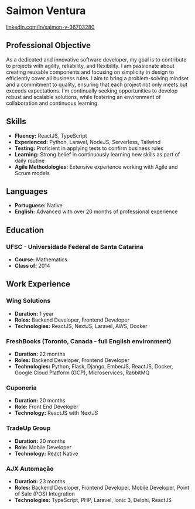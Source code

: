 # Saimon Ventura
[linkedin.com/in/saimon-v-36703280](https://www.linkedin.com/in/saimon-v-36703280)

## Professional Objective
As a dedicated and innovative software developer, my goal is to contribute to projects with agility, reliability, and flexibility. I am passionate about creating reusable components and focusing on simplicity in design to efficiently cover all business rules. I aim to bring a problem-solving mindset and a commitment to quality, ensuring that each project not only meets but exceeds expectations. I'm continually seeking opportunities to develop robust and scalable solutions, while fostering an environment of collaboration and continuous learning.

## Skills

- **Fluency:** ReactJS, TypeScript
- **Experienced:** Python, Laravel, NodeJS, Serverless, Tailwind
- **Testing:** Proficient in applying tests to confirm business rules
- **Learning:** Strong belief in continuously learning new skills as part of daily routine
- **Agile Methodologies:** Extensive experience working with Agile and Scrum models

## Languages

- **Portuguese:** Native
- **English:** Advanced with over 20 months of professional experience

## Education

### UFSC - Universidade Federal de Santa Catarina
- **Course:** Mathematics
- **Class of:** 2014


## Work Experience

### Wing Solutions
- **Duration:** 1 year
- **Roles:** Backend Developer, Frontend Developer
- **Technologies:** ReactJS, NextJS, Laravel, AWS, Docker

### FreshBooks (Toronto, Canada - full English environment)
- **Duration:** 22 months
- **Roles:** Backend Developer, Frontend Developer
- **Technologies:** Python, Flask, Django, EmberJS, ReactJS, Docker, Google Cloud Platform (GCP), Microservices, RabbitMQ

### Cuponeria
- **Duration:** 20 months
- **Role:** Front End Developer
- **Technology:** ReactJS with NextJS

### TradeUp Group
- **Duration:** 20 months
- **Role:** Mobile Developer
- **Technology:** React Native

### AJX Automação
- **Duration:** 23 months
- **Roles:** Backend Developer, Frontend Developer, Mobile Developer, Point of Sale (POS) Integration
- **Technologies:** TypeScript, PHP, Laravel, Ionic 3, Delphi, ReactJS
